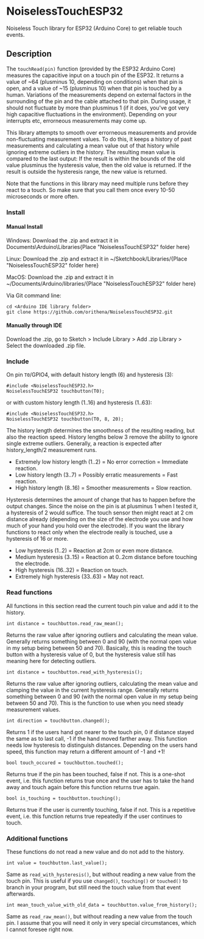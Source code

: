 # NoiselessTouchESP32

Noiseless Touch library for ESP32 (Arduino Core) to get reliable touch events.

## Description

The `touchRead(pin)` function (provided by the ESP32 Arduino Core) measures 
the capacitive input on a touch pin of the ESP32. It returns a value of 
~64 (plusminus 10, depending on conditions) when that pin is open, and a 
value of ~15 (plusminus 10) when that pin is touched by a human.
Variations of the measurements depend on external factors in the surrounding
of the pin and the cable attached to that pin. During usage, it should not 
fluctuate by more than plusminus 1 (if it does, you've got very high 
capacitive fluctuations in the environment).
Depending on your interrupts etc, errorneous measurements may come up.

This library attempts to smooth over errorneous measurements and provide 
non-fluctuating measurement values. To do this, it keeps a history of past 
measurements and calculating a mean value out of that history while ignoring
extreme outliers in the history. The resulting mean value is compared to the
last output: If the result is within the bounds of the old value plusminus
the hysteresis value, then the old value is returned. If the result is
outside the hysteresis range, the new value is returned.

Note that the functions in this library may need multiple runs before they 
react to a touch. So make sure that you call them once every 10-50 microseconds
or more often.

### Install

#### Manual Install

Windows: Download the .zip and extract it in Documents\Arduino\Libraries\{Place "NoiselessTouchESP32" folder here}

Linux: Download the .zip and extract it in ~/Sketchbook/Libraries/{Place "NoiselessTouchESP32" folder here}

MacOS: Download the .zip and extract it in ~/Documents/Arduino/libraries/{Place "NoiselessTouchESP32" folder here}

Via Git command line:
```
cd <Arduino IDE library folder>
git clone https://github.com/orithena/NoiselessTouchESP32.git
```

#### Manually through IDE

Download the .zip, go to Sketch > Include Library > Add .zip Library > Select the downloaded .zip file.

### Include

On pin `T0`/GPIO4, with default history length (6) and hysteresis (3):
```
#include <NoiselessTouchESP32.h>
NoiselessTouchESP32 touchbutton(T0);
```
or with custom history length (1..16) and hysteresis (1..63):
```
#include <NoiselessTouchESP32.h>
NoiselessTouchESP32 touchbutton(T0, 8, 20);
```

The history length determines the smoothness of the resulting reading,
but also the reaction speed. History lengths below 3 remove the ability
to ignore single extreme outliers. Generally, a reaction is expected after
history_length/2 measurement runs.

*  Extremely low history length (1..2) = No error correction = Immediate reaction.
*  Low history length (3..7) = Possibly erratic measurements = Fast reaction.
*  High history length (8..16) = Smoother measurements = Slow reaction.

Hysteresis determines the amount of change that has to happen before the
output changes. Since the noise on the pin is at plusminus 1 when I tested
it, a hysteresis of 2 would suffice. The touch sensor then might react at 
2 cm distance already (depending on the size of the electrode you use and
how much of your hand you hold over the electrode). If you want the library
functions to react only when the electrode really is touched, use a hysteresis
of 16 or more.

*  Low hysteresis (1..2) = Reaction at 2cm or even more distance.
*  Medium hysteresis (3..15) = Reaction at 0..2cm distance before touching the electrode.
*  High hysteresis (16..32) = Reaction on touch.
*  Extremely high hysteresis (33..63) = May not react.

### Read functions

All functions in this section read the current touch pin value and add it to
the history.

```
int distance = touchbutton.read_raw_mean();
```
Returns the raw value after ignoring outliers and calculating the mean value.
Generally returns something between 0 and 90 (with the normal open value in 
my setup being between 50 and 70). Basically, this is reading the touch button
with a hysteresis value of 0, but the hysteresis value still has meaning
here for detecting outliers.

```
int distance = touchbutton.read_with_hysteresis();
```
Returns the raw value after ignoring outliers, calculating the mean value and
clamping the value in the current hysteresis range. Generally returns something
between 0 and 90 (with the normal open value in my setup being between 50 and 70).
This is the function to use when you need steady measurement values.

```
int direction = touchbutton.changed();
```
Returns 1 if the users hand got nearer to the touch pin, 0 if distance stayed
the same as to last call, -1 if the hand moved farther away. This function
needs low hysteresis to distinguish distances. Depending on the users hand speed,
this function may return a different amount of -1 and +1!

```
bool touch_occured = touchbutton.touched();
```
Returns true if the pin has been touched, false if not. This is a one-shot 
event, i.e. this function returns true once and the user has to take the
hand away and touch again before this function returns true again.

```
bool is_touching = touchbutton.touching();
```
Returns true if the user is currently touching, false if not. This is a
repetitive event, i.e. this function returns true repeatedly if the user
continues to touch.

### Additional functions

These functions do not read a new value and do not add to the history.

```
int value = touchbutton.last_value();
```
Same as `read_with_hysteresis()`, but without reading a new value from the 
touch pin. This is useful if you use `changed()`, `touching()` or `touched()`
to branch in your program, but still need the touch value from that event 
afterwards.

```
int mean_touch_value_with_old_data = touchbutton.value_from_history();
```
Same as `read_raw_mean()`, but without reading a new value from the touch pin.
I assume that you will need it only in very special circumstances, which I
cannot foresee right now.
